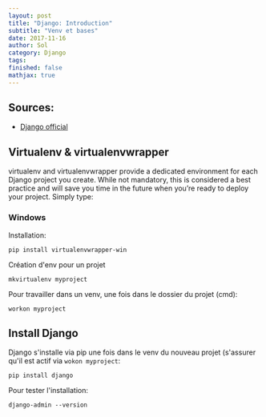 ```yaml
---
layout: post
title: "Django: Introduction"
subtitle: "Venv et bases"
date: 2017-11-16
author: Sol
category: Django
tags: 
finished: false
mathjax: true
---
```


## Sources:

* [Django official](https://docs.djangoproject.com/en/1.11/howto/windows/)

## Virtualenv & virtualenvwrapper

virtualenv and virtualenvwrapper provide a dedicated environment for each Django project you create. While not mandatory, this is considered a best practice and will save you time in the future when you’re ready to deploy your project. Simply type:

### Windows

Installation:

```
pip install virtualenvwrapper-win
```

Création d'env pour un projet

```
mkvirtualenv myproject
```

Pour travailler dans un venv, une fois dans le dossier du projet (cmd):

```
workon myproject
```

## Install Django

Django s'installe via pip une fois dans le venv du nouveau projet (s'assurer qu'il est actif via `wokon myproject`:

```
pip install django
```

Pour tester l'installation:

```
django-admin --version
```
